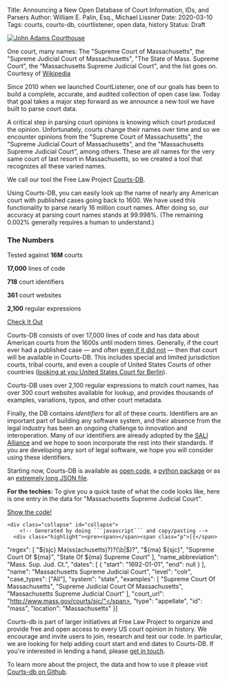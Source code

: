 Title: Announcing a New Open Database of Court Information, IDs, and Parsers
Author: William E. Palin, Esq., Michael Lissner
Date: 2020-03-10
Tags: courts, courts-db, courtlistener, open data, history
Status: Draft

<div class="left-image">
    <a href="https://github.com/freelawproject/courts-db">
        <img src="{static}/images/supreme-court-of-mass.jpeg"
             alt="John Adams Courthouse"
             title="John Adams Courthouse"
             class="img-responsive border">
    </a>
    <p class="caption">One court, many names: The "Supreme Court of Massachusetts", the "Supreme Judicial Court of Massachusetts", "The State of Mass. Supreme Court", the "Massachusetts Supreme Judicial Court", and the list goes on. Courtesy of <a href="https://commons.wikimedia.org/wiki/File:2010_AdamsCourthouse_Boston_4765611709.jpg">Wikipedia</a></p>
</div>
<div class="clearfix"></div>
 
 
Since 2010 when we launched CourtListener, one of our goals has been to build a complete, accurate, and audited collection of open case law. Today that goal takes a major step forward as we announce a new tool we have built to parse court data.

A critical step in parsing court opinions is knowing which court produced the opinion. Unfortunately, courts change their names over time and so we encounter opinions from the "Supreme Court of Massachusetts", the "Supreme Judicial Court of Massachusetts", and the "Massachusetts Supreme Judicial Court", among others. These are all names for the very same court of last resort in Massachusetts, so we created a tool that recognizes all these varied names. 

We call our tool the Free Law Project [Courts-DB][courts-db].
 
Using Courts-DB, you can easily look up the name of nearly any American court with published cases going back to 1600. We have used this functionality to parse nearly 16 million court names. After doing so, our accuracy at parsing court names stands at 99.998%. (The remaining 0.002% generally requires a human to understand.)


<div class="col-xs-5 pull-right col-sm-3 bg-primary">
    <h3>The Numbers</h3>
    <p>Tested against <strong>16M</strong> courts</p>
    <p><strong>17,000</strong> lines of code</p>
    <p><strong>718</strong> court identifiers</p>
    <p><strong>361</strong> court websites</p>
    <p><strong>2,100</strong> regular expressions</p>    
    <p><a href="https://pypi.org/project/courts-db/" target="_blank" class="btn btn-info btn-block">Check It Out</a>
</div>

Courts-DB consists of over 17,000 lines of code and has data about American courts from the 1600s until modern times. Generally, if the court ever had a published case &mdash; and often [even if it did not][msc] &mdash; then that court will be available in Courts-DB. This includes special and limited jurisdiction courts, tribal courts, and even a couple of United States Courts of other countries ([looking at you United States Court for Berlin][berlin]). 

Courts-DB uses over 2,100 regular expressions to match court names, has over 300 court websites available for lookup, and provides thousands of examples, variations, typos, and other court metadata. 

Finally, the DB contains *identifiers* for all of these courts. Identifiers are an important part of building any software system, and their absence from the legal industry has been an ongoing challenge to innovation and interoperation. Many of our  identifiers are already adopted by the [SALI Alliance][sali] and we hope to soon incorporate the rest into their standards. If you are developing any sort of legal software, we hope you will consider using these identifiers.

Starting now, Courts-DB is available as [open code][courts-db], a [python package][pypi] or as an [extremely long JSON file][json]. 

<div class="alert bg-warning">
    <p><i class="fa fa-bug"></i> <strong>For the techies:</strong> To give you a quick taste of what the code looks like, here is one entry in the data for "Massachusetts Supreme Judicial Court". 
    </p>
    <p><a data-toggle="collapse" href="#collapse" role="button" aria-expanded="false" aria-controls="collapseExample" class="btn btn-primary btn-xs">Show the code! <i class="fa fa-angle-double-down"></i></a> 
    </p>
    
    <div class="collapse" id="collapse">
        <!-- Generated by doing ```javascript``` and copy/pasting -->
      <div class="highlight"><pre><span></span><span class="p">[{</span>
  <span class="nt">"regex"</span><span class="p">:</span> <span class="p">[</span>
      <span class="s2">"${sjc} Ma(ss(achusetts)?)?(\b|$)?"</span><span class="p">,</span>
      <span class="s2">"${ma} ${sjc}"</span><span class="p">,</span>
      <span class="s2">"Supreme Court Of ${ma}"</span><span class="p">,</span>
      <span class="s2">"State Of ${ma} Supreme Court"</span>
  <span class="p">],</span>
  <span class="nt">"name_abbreviation"</span><span class="p">:</span> <span class="s2">"Mass. Sup. Jud. Ct."</span><span class="p">,</span>
  <span class="nt">"dates"</span><span class="p">:</span> <span class="p">[</span>
      <span class="p">{</span>
          <span class="nt">"start"</span><span class="p">:</span> <span class="s2">"1692-01-01"</span><span class="p">,</span>
          <span class="nt">"end"</span><span class="p">:</span> <span class="kc">null</span>
      <span class="p">}</span>
  <span class="p">],</span>
  <span class="nt">"name"</span><span class="p">:</span> <span class="s2">"Massachusetts Supreme Judicial Court"</span><span class="p">,</span>
  <span class="nt">"level"</span><span class="p">:</span> <span class="s2">"colr"</span><span class="p">,</span>
  <span class="nt">"case_types"</span><span class="p">:</span> <span class="p">[</span><span class="s2">"All"</span><span class="p">],</span>
  <span class="nt">"system"</span><span class="p">:</span> <span class="s2">"state"</span><span class="p">,</span>
  <span class="nt">"examples"</span><span class="p">:</span> <span class="p">[</span>
      <span class="s2">"Supreme Court Of Massachusetts"</span><span class="p">,</span>
      <span class="s2">"Supreme Judicial Court Of Massachusetts"</span><span class="p">,</span>
      <span class="s2">"Massachusetts Supreme Judicial Court"</span>
  <span class="p">],</span>
  <span class="nt">"court_url"</span><span class="p">:</span> <span class="s2">"http://www.mass.gov/courts/sjc/"</span><span class="p">,</span>
  <span class="nt">"type"</span><span class="p">:</span> <span class="s2">"appellate"</span><span class="p">,</span>
  <span class="nt">"id"</span><span class="p">:</span> <span class="s2">"mass"</span><span class="p">,</span>
  <span class="nt">"location"</span><span class="p">:</span> <span class="s2">"Massachusetts"</span>
<span class="p">}]</span>
</pre></div>
    </div>
</div>


Courts-db is part of larger initiatives at Free Law Project to organize and provide free and open access to every US court opinion in history. We encourage and invite users to join, research and test our code. In particular, we are looking for help adding court start and end dates to Courts-DB. If you're interested in lending a hand, please [get in touch][c].

To learn more about the project, the data and how to use it please visit [Courts-db on Github][courts-db].

[courts-db]: https://github.com/freelawproject/courts-db
[pypi]: https://pypi.org/project/courts-db/
[berlin]: https://en.wikipedia.org/wiki/United_States_Court_for_Berlin
[json]: https://github.com/freelawproject/courts-db/blob/master/courts_db/data/courts.json
[c]: {filename}/pages/contact.md
[lil]: https://case.law/
[sali]: https://www.sali.org/
[msc]: https://www.fjc.gov/history/courts/mixed-slave-trade-courts-1862-1870